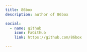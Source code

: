 ```yaml
---
title: 86box
description: author of 86box

social:
  - name: github
    icon: FaGithub
    link: https://github.com/86box

---
```

